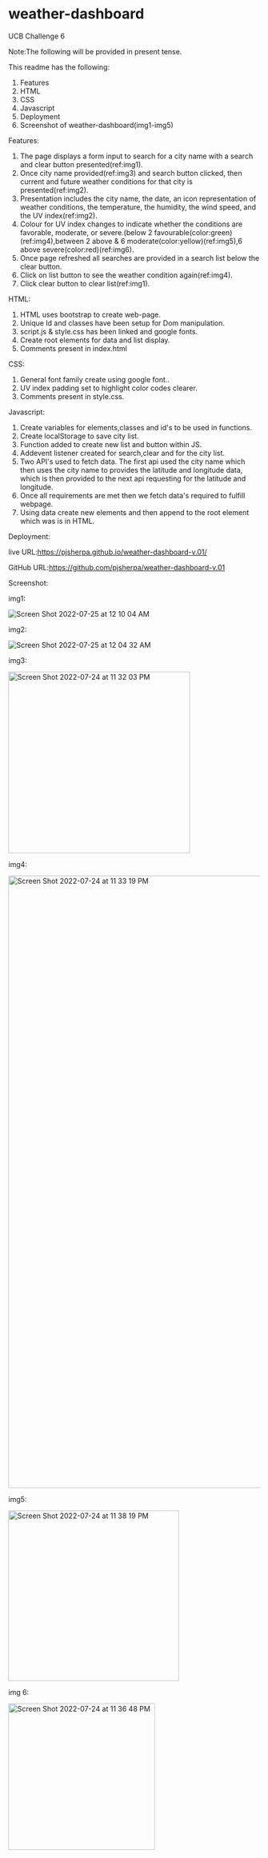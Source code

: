 # weather-dashboard
UCB Challenge 6

Note:The following will be provided in present tense.

This readme has the following:

1. Features
2. HTML
3. CSS
4. Javascript
5. Deployment
6. Screenshot of weather-dashboard(img1-img5)

Features:

1. The page displays a form input to search for a city name with a search and clear button presented(ref:img1).
2. Once city name provided(ref:img3) and search button clicked, then current and future weather conditions for that city is presented(ref:img2).
3. Presentation includes the city name, the date, an icon representation of weather conditions, the temperature, the humidity, the wind speed, and the UV index(ref:img2).
4. Colour for UV index changes to indicate whether the conditions are favorable, moderate, or severe.(below 2 favourable(color:green)(ref:img4),between 2 above & 6 moderate(color:yellow)(ref:img5),6 above severe(color:red)(ref:img6).
5. Once page refreshed all searches are provided in a search list below the clear button.
6. Click on list button to see the weather condition again(ref:img4).
7. Click clear button to clear list(ref:img1). 

HTML:
1. HTML uses bootstrap to create web-page.
2. Unique Id and classes have been setup for Dom manipulation.
3. script.js & style.css has been linked and google fonts.
4. Create root elements for data and list display.
4. Comments present in index.html

CSS:

1. General font family create using google font..
2. UV index padding set to highlight color codes clearer.
3. Comments present in style.css.

Javascript:

1. Create variables for elements,classes and id's to be used in functions.
2. Create localStorage to save city list.
3. Function added to create new list and button within JS.
4. Addevent listener created for search,clear and for the city list.
5. Two API's used to fetch data. The first api used the city name which then uses the city name to provides the latitude and longitude data, which is then provided to the next api requesting for the latitude and longitude.
6. Once all requirements are met then we fetch data's required to fulfill webpage.
7. Using data create new elements and then append to the root element which was is in HTML.

Deployment:

live URL:https://pjsherpa.github.io/weather-dashboard-v.01/

GitHub URL:https://github.com/pjsherpa/weather-dashboard-v.01

Screenshot:

img1:

![Screen Shot 2022-07-25 at 12 10 04 AM](https://user-images.githubusercontent.com/105903416/180718748-da1f3ec9-5ebc-4882-8770-fa293ced5da2.png)

img2:

![Screen Shot 2022-07-25 at 12 04 32 AM](https://user-images.githubusercontent.com/105903416/180718330-8caa16f1-1e63-4dcb-b2c9-e52ee774dbd7.png)

img3:

<img width="363" alt="Screen Shot 2022-07-24 at 11 32 03 PM" src="https://user-images.githubusercontent.com/105903416/180713374-060145d2-a6b6-45c8-bc48-d404022cadfc.png">

img4:

<img width="1225" alt="Screen Shot 2022-07-24 at 11 33 19 PM" src="https://user-images.githubusercontent.com/105903416/180713412-fb0c1bef-6a17-4a8a-8601-c21edd9a167d.png">

img5:

<img width="341" alt="Screen Shot 2022-07-24 at 11 38 19 PM" src="https://user-images.githubusercontent.com/105903416/180713796-78cd5af8-178c-4699-bc4e-9ee1d0c19308.png">

img 6:

<img width="293" alt="Screen Shot 2022-07-24 at 11 36 48 PM" src="https://user-images.githubusercontent.com/105903416/180713823-a5f374e1-ee24-4c7d-bf7f-609405c7af32.png">



